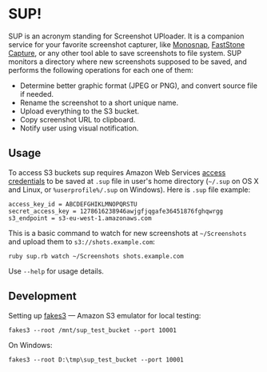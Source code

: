 # SUP!

SUP is an acronym standing for Screenshot UPloader. It is a companion service for your favorite screenshot capturer, like [Monosnap](http://monosnap.com), [FastStone Capture](http://www.faststone.org/FSCaptureDetail.htm), or any other tool able to save screenshots to file system. SUP monitors a directory where new screenshots supposed to be saved, and performs the following operations for each one of them:

- Determine better graphic format (JPEG or PNG), and convert source file if needed.
- Rename the screenshot to a short unique name.
- Upload everything to the S3 bucket.
- Copy screenshot URL to clipboard.
- Notify user using visual notification.

## Usage

To access S3 buckets sup requires Amazon Web Services [access credentials](https://console.aws.amazon.com/iam/home?#users) to be saved at `.sup` file in user's home directory (`~/.sup` on OS X and Linux, or `%userprofile%/.sup` on Windows). Here is `.sup` file example:

	access_key_id = ABCDEFGHIKLMNOPQRSTU
	secret_access_key = 1278616238946awjgfjqgafe36451876fghqwrgg
	s3_endpoint = s3-eu-west-1.amazonaws.com

This is a basic command to watch for new screenshots at `~/Screenshots` and upload them to `s3://shots.example.com`:

	ruby sup.rb watch ~/Screenshots shots.example.com

Use `--help` for usage details.

## Development

Setting up [fakes3](https://github.com/jubos/fake-s3) — Amazon S3 emulator for local testing:

	fakes3 --root /mnt/sup_test_bucket --port 10001

On Windows:

	fakes3 --root D:\tmp\sup_test_bucket --port 10001
